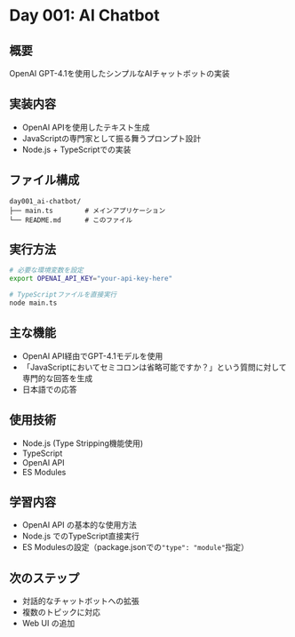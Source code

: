# Day 001: AI Chatbot

## 概要

OpenAI GPT-4.1を使用したシンプルなAIチャットボットの実装

## 実装内容

- OpenAI APIを使用したテキスト生成
- JavaScriptの専門家として振る舞うプロンプト設計
- Node.js + TypeScriptでの実装

## ファイル構成

```text
day001_ai-chatbot/
├── main.ts        # メインアプリケーション
└── README.md      # このファイル
```

## 実行方法

```bash
# 必要な環境変数を設定
export OPENAI_API_KEY="your-api-key-here"

# TypeScriptファイルを直接実行
node main.ts
```

## 主な機能

- OpenAI API経由でGPT-4.1モデルを使用
- 「JavaScriptにおいてセミコロンは省略可能ですか？」という質問に対して専門的な回答を生成
- 日本語での応答

## 使用技術

- Node.js (Type Stripping機能使用)
- TypeScript
- OpenAI API
- ES Modules

## 学習内容

- OpenAI API の基本的な使用方法
- Node.js でのTypeScript直接実行
- ES Modulesの設定（package.jsonでの`"type": "module"`指定）

## 次のステップ

- 対話的なチャットボットへの拡張
- 複数のトピックに対応
- Web UI の追加
